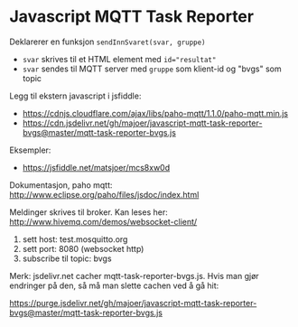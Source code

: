 # Javascript MQTT Task Reporter 
Deklarerer en funksjon `sendInnSvaret(svar, gruppe)`

- `svar` skrives til et HTML element med `id="resultat"`
- `svar` sendes til MQTT server med `gruppe` som klient-id og "bvgs" som topic

Legg til ekstern javascript i jsfiddle:
- https://cdnjs.cloudflare.com/ajax/libs/paho-mqtt/1.1.0/paho-mqtt.min.js
- https://cdn.jsdelivr.net/gh/majoer/javascript-mqtt-task-reporter-bvgs@master/mqtt-task-reporter-bvgs.js

Eksempler:
- https://jsfiddle.net/matsjoer/mcs8xw0d

Dokumentasjon, paho mqtt: http://www.eclipse.org/paho/files/jsdoc/index.html

Meldinger skrives til broker. Kan leses her: http://www.hivemq.com/demos/websocket-client/

1. sett host: test.mosquitto.org
2. sett port: 8080 (websocket http)
3. subscribe til topic: bvgs


Merk:
jsdelivr.net cacher mqtt-task-reporter-bvgs.js. Hvis man gjør endringer på den, så må man slette cachen ved å gå hit:

https://purge.jsdelivr.net/gh/majoer/javascript-mqtt-task-reporter-bvgs@master/mqtt-task-reporter-bvgs.js
